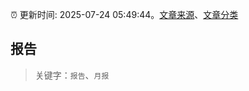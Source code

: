 :alarm_clock: 更新时间: 2025-07-24 05:49:44。[文章来源](/README.md)、[文章分类](/TAGS.md)

## 报告


> 关键字：`报告`、`月报`



